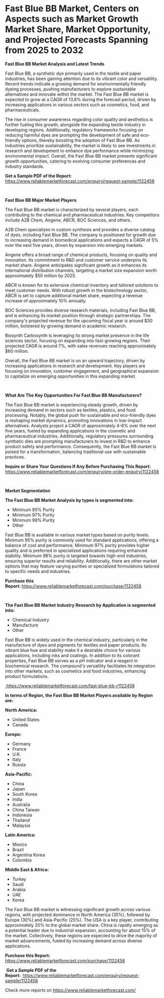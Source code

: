 <p><h1>Fast Blue BB Market, Centers on Aspects such as Market Growth Market Share, Market Opportunity, and Projected Forecasts Spanning from 2025 to 2032</h1></p><p><strong>Fast Blue BB Market Analysis and Latest Trends</strong></p>
<p><p>Fast Blue BB, a synthetic dye primarily used in the textile and paper industries, has been gaining attention due to its vibrant color and versatility. Recent trends indicate a growing demand for environmentally friendly dyeing processes, pushing manufacturers to explore sustainable alternatives and innovate within the market. The Fast Blue BB market is expected to grow at a CAGR of 13.8% during the forecast period, driven by increasing applications in various sectors such as cosmetics, food, and pharmaceuticals.</p><p>The rise in consumer awareness regarding color quality and aesthetics is further fueling this growth, alongside the expanding textile industry in developing regions. Additionally, regulatory frameworks focusing on reducing harmful dyes are prompting the development of safe and eco-friendly options, thereby boosting the adoption of Fast Blue BB. As industries prioritize sustainability, the market is likely to see investments in research and development to enhance dye performance while minimizing environmental impact. Overall, the Fast Blue BB market presents significant growth opportunities, catering to evolving consumer preferences and industry standards.</p></p>
<p><strong>Get a Sample PDF of the Report:&nbsp;</strong> <a href="https://www.reliablemarketforecast.com/enquiry/request-sample/1122458?utm_campaign=2232&utm_medium=2&utm_source=Github&utm_content=ia&utm_term=30012025&utm_id=fast-blue-bb">https://www.reliablemarketforecast.com/enquiry/request-sample/1122458</a></p>
<p>&nbsp;</p>
<p><strong>Fast Blue BB Major Market Players</strong></p>
<p><p>The Fast Blue BB market is characterized by several players, each contributing to the chemical and pharmaceutical industries. Key competitors include A2B Chem, Angene, ABCR, BOC Sciences, and others.</p><p>A2B Chem specializes in custom synthesis and provides a diverse catalog of dyes, including Fast Blue BB. The company is positioned for growth due to increasing demand in biomedical applications and expects a CAGR of 5% over the next five years, driven by expansion into emerging markets.</p><p>Angene offers a broad range of chemical products, focusing on quality and innovation. Its commitment to R&D and customer service underpins its market share. Angene anticipates significant growth as it enhances its international distribution channels, targeting a market size expansion worth approximately $50 million by 2025.</p><p>ABCR is known for its extensive chemical inventory and tailored solutions to meet customer needs. With robust growth in the biotechnology sector, ABCR is set to capture additional market share, expecting a revenue increase of approximately 10% annually.</p><p>BOC Sciences provides diverse research materials, including Fast Blue BB, and is enhancing its market position through strategic partnerships. The company's projected revenue for the upcoming fiscal year is around $30 million, bolstered by growing demand in academic research.</p><p>Biosynth Carbosynth is leveraging its strong market presence in the life sciences sector, focusing on expanding into fast-growing regions. Their projected CAGR is around 7%, with sales revenues reaching approximately $60 million.</p><p>Overall, the Fast Blue BB market is on an upward trajectory, driven by increasing applications in research and development. Key players are focusing on innovation, customer engagement, and geographical expansion to capitalize on emerging opportunities in this expanding market.</p></p>
<p>&nbsp;</p>
<p><strong>What Are The Key Opportunities For Fast Blue BB Manufacturers?</strong></p>
<p><p>The Fast Blue BB market is experiencing steady growth, driven by increasing demand in sectors such as textiles, plastics, and food processing. Notably, the global push for sustainable and eco-friendly dyes is reshaping market dynamics, promoting innovations in low-impact alternatives. Analysts project a CAGR of approximately 4-6% over the next five years, fueled by expanding applications in the cosmetic and pharmaceutical industries. Additionally, regulatory pressures surrounding synthetic dies are prompting manufacturers to invest in R&D to enhance product safety and performance. Consequently, the Fast Blue BB market is poised for a transformation, balancing traditional use with sustainable practices.</p></p>
<p><strong>Inquire or Share Your Questions If Any Before Purchasing This Report:</strong> <a href="https://www.reliablemarketforecast.com/enquiry/pre-order-enquiry/1122458?utm_campaign=2232&utm_medium=2&utm_source=Github&utm_content=ia&utm_term=30012025&utm_id=fast-blue-bb">https://www.reliablemarketforecast.com/enquiry/pre-order-enquiry/1122458</a></p>
<p>&nbsp;</p>
<p><strong>Market Segmentation</strong></p>
<p><strong>The Fast Blue BB Market Analysis by types is segmented into:</strong></p>
<p><ul><li>Minimum 95% Purity</li><li>Minimum 97% Purity</li><li>Minimum 98% Purity</li><li>Other</li></ul></p>
<p><p>Fast Blue BB is available in various market types based on purity levels. Minimum 95% purity is commonly used for standard applications, offering a balance of cost and performance. Minimum 97% purity provides higher quality and is preferred in specialized applications requiring enhanced stability. Minimum 98% purity is targeted towards high-end industries, ensuring superior results and reliability. Additionally, there are other market options that may feature varying purities or specialized formulations tailored to specific needs and industries.</p></p>
<p><strong>Purchase this Report:&nbsp;</strong><a href="https://www.reliablemarketforecast.com/purchase/1122458?utm_campaign=2232&utm_medium=2&utm_source=Github&utm_content=ia&utm_term=30012025&utm_id=fast-blue-bb">https://www.reliablemarketforecast.com/purchase/1122458</a></p>
<p>&nbsp;</p>
<p><strong>The Fast Blue BB Market Industry Research by Application is segmented into:</strong></p>
<p><ul><li>Chemical Industry</li><li>Manufacture</li><li>Other</li></ul></p>
<p><p>Fast Blue BB is widely used in the chemical industry, particularly in the manufacture of dyes and pigments for textiles and paper products. Its vibrant blue hue and stability make it a desirable choice for various applications, including inks and coatings. In addition to its colorant properties, Fast Blue BB serves as a pH indicator and a reagent in biochemical research. The compound's versatility facilitates its integration into other markets, such as cosmetics and food industries, enhancing product formulations.</p></p>
<p><a href="https://www.reliablemarketforecast.com/fast-blue-bb-r1122458?utm_campaign=2232&utm_medium=2&utm_source=Github&utm_content=ia&utm_term=30012025&utm_id=fast-blue-bb">&nbsp;https://www.reliablemarketforecast.com/fast-blue-bb-r1122458</a></p>
<p><strong>In terms of Region, the Fast Blue BB Market Players available by Region are:</strong></p>
<p>
    <p> <strong> North America: </strong>
        <ul>
            <li>United States</li>
            <li>Canada</li>
        </ul>
        </p> 
    <p> <strong> Europe: </strong>
        <ul>
            <li>Germany</li>
            <li>France</li>
            <li>U.K.</li>
            <li>Italy</li>
            <li>Russia</li>
        </ul>
        </p> 
    <p> <strong> Asia-Pacific: </strong>
        <ul>
            <li>China</li>
            <li>Japan</li>
            <li>South Korea</li>
            <li>India</li>
            <li>Australia</li>
            <li>China Taiwan</li>
            <li>Indonesia</li>
            <li>Thailand</li>
            <li>Malaysia</li>
        </ul>
        </p> 
    <p> <strong> Latin America: </strong>
        <ul>
            <li>Mexico</li>
            <li>Brazil</li>
            <li>Argentina Korea</li>
            <li>Colombia</li>
        </ul>
        </p> 
    <p> <strong> Middle East & Africa: </strong>
        <ul>
            <li>Turkey</li>
            <li>Saudi</li>
            <li>Arabia</li>
            <li>UAE</li>
            <li>Korea</li>
        </ul>
    </p>
    </p>
<p><p>The Fast Blue BB market is witnessing significant growth across various regions, with projected dominance in North America (35%), followed by Europe (30%) and Asia-Pacific (25%). The USA is a key player, contributing approximately 20% to the global market share. China is rapidly emerging as a potential leader due to industrial expansion, accounting for about 15% of the market. Collectively, these regions are expected to drive the majority of market advancements, fueled by increasing demand across diverse applications.</p></p>
<p><strong>Purchase this Report: </strong><a href="https://www.reliablemarketforecast.com/purchase/1122458?utm_campaign=2232&utm_medium=2&utm_source=Github&utm_content=ia&utm_term=30012025&utm_id=fast-blue-bb">https://www.reliablemarketforecast.com/purchase/1122458</a></p>
<p>&nbsp;<strong>Get a Sample PDF of the Report:&nbsp;&nbsp;</strong><a href="https://www.reliablemarketforecast.com/enquiry/request-sample/1122458?utm_campaign=2232&utm_medium=2&utm_source=Github&utm_content=ia&utm_term=30012025&utm_id=fast-blue-bb">https://www.reliablemarketforecast.com/enquiry/request-sample/1122458</a></p>
<p><strong></strong></p>
<p>Check more reports on <a href="https://www.reliablemarketforecast.com/?utm_campaign=2232&utm_medium=2&utm_source=Github&utm_content=ia&utm_term=30012025&utm_id=fast-blue-bb">https://www.reliablemarketforecast.com/</a></p>